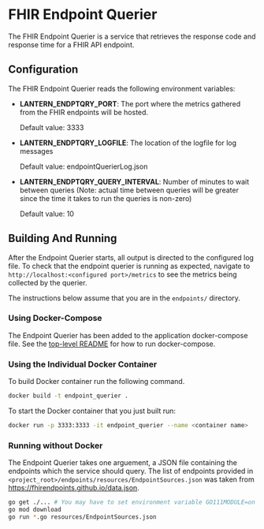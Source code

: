 
# FHIR Endpoint Querier
The FHIR Endpoint Querier is a service that retrieves the response code and response time for a FHIR API endpoint.

## Configuration
The FHIR Endpoint Querier reads the following environment variables:

* **LANTERN_ENDPTQRY_PORT**: The port where the metrics gathered from the FHIR endpoints will be hosted.

  Default value: 3333

* **LANTERN_ENDPTQRY_LOGFILE**: The location of the logfile for log messages

  Default value: endpointQuerierLog.json

* **LANTERN_ENDPTQRY_QUERY_INTERVAL**: Number of minutes to wait between queries (Note: actual time between queries will be greater since the time it takes to run the queries is non-zero)

  Default value: 10

## Building And Running

After the Endpoint Querier starts, all output is directed to the configured log file. To check that the endpoint querier is running as expected, navigate to `http://localhost:<configured port>/metrics` to see the metrics being collected by the querier.

The instructions below assume that you are in the `endpoints/` directory.

### Using Docker-Compose

The Endpoint Querier has been added to the application docker-compose file. See the [top-level README](../README.md) for how to run docker-compose.

### Using the Individual Docker Container

To build Docker container run the following command.

```bash
docker build -t endpoint_querier .
```

To start the Docker container that you just built run:

```bash
docker run -p 3333:3333 -it endpoint_querier --name <container name>
```

### Running without Docker

The Endpoint Querier takes one arguement, a JSON file containing the endpoints which the service should query. The list of endpoints provided in `<project_root>/endpoints/resources/EndpointSources.json` was taken from https://fhirendpoints.github.io/data.json.

```bash
go get ./... # You may have to set environment variable GO111MODULE=on
go mod download
go run *.go resources/EndpointSources.json
```